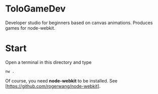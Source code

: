 ToloGameDev
===========

Developer studio for beginners based on canvas animations. Produces games for node-webkit.

Start
=====

Open a terminal in this directory and type
```
nw .
```

Of course, you need __node-webkit__ to be installed.
See [https://github.com/rogerwang/node-webkit].